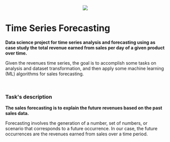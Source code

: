 <div align="center"><img src="https://miro.medium.com/max/700/1*gsUixexI9DsFfKsS-ZZqng.png"></div>

# Time Series Forecasting

**Data science project for time series analysis and forecasting using as case study the total revenue earned from sales per day of a given product over time.**

Given the revenues time series, the goal is to accomplish some tasks on analysis and dataset transformation, and then apply some machine learning (ML) algorithms for sales forecasting.

<br>

### **Task's description**

**The sales forecasting is to explain the future revenues based on the past sales data.**

Forecasting involves the generation of a number, set of numbers, or scenario that corresponds to a future occurrence. In our case, the future occurrences are the revenues earned from sales over a time period.
